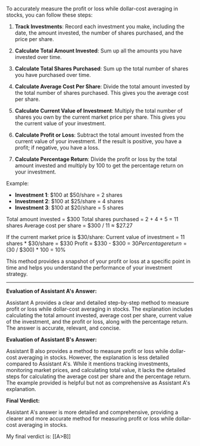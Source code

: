 
To accurately measure the profit or loss while dollar-cost averaging in stocks, you can follow these steps:

1. **Track Investments**: Record each investment you make, including the date, the amount invested, the number of shares purchased, and the price per share.

2. **Calculate Total Amount Invested**: Sum up all the amounts you have invested over time.

3. **Calculate Total Shares Purchased**: Sum up the total number of shares you have purchased over time.

4. **Calculate Average Cost Per Share**: Divide the total amount invested by the total number of shares purchased. This gives you the average cost per share.

5. **Calculate Current Value of Investment**: Multiply the total number of shares you own by the current market price per share. This gives you the current value of your investment.

6. **Calculate Profit or Loss**: Subtract the total amount invested from the current value of your investment. If the result is positive, you have a profit; if negative, you have a loss.

7. **Calculate Percentage Return**: Divide the profit or loss by the total amount invested and multiply by 100 to get the percentage return on your investment.

Example:
- **Investment 1**: $100 at $50/share = 2 shares
- **Investment 2**: $100 at $25/share = 4 shares
- **Investment 3**: $100 at $20/share = 5 shares

Total amount invested = $300
Total shares purchased = 2 + 4 + 5 = 11 shares
Average cost per share = $300 / 11 ≈ $27.27

If the current market price is $30/share:
Current value of investment = 11 shares * $30/share = $330
Profit = $330 - $300 = $30
Percentage return = ($30 / $300) * 100 = 10%

This method provides a snapshot of your profit or loss at a specific point in time and helps you understand the performance of your investment strategy.

---

**Evaluation of Assistant A's Answer:**

Assistant A provides a clear and detailed step-by-step method to measure profit or loss while dollar-cost averaging in stocks. The explanation includes calculating the total amount invested, average cost per share, current value of the investment, and the profit or loss, along with the percentage return. The answer is accurate, relevant, and concise.

**Evaluation of Assistant B's Answer:**

Assistant B also provides a method to measure profit or loss while dollar-cost averaging in stocks. However, the explanation is less detailed compared to Assistant A's. While it mentions tracking investments, monitoring market prices, and calculating total value, it lacks the detailed steps for calculating the average cost per share and the percentage return. The example provided is helpful but not as comprehensive as Assistant A's explanation.

**Final Verdict:**

Assistant A's answer is more detailed and comprehensive, providing a clearer and more accurate method for measuring profit or loss while dollar-cost averaging in stocks.

My final verdict is: [[A>B]]